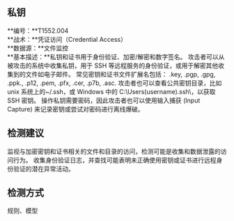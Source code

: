## 私钥  
**编号：**T1552.004  
**战术：**凭证访问（Credential Access）  
**数据源：**文件监控  
**基本描述：**私钥和证书用于身份验证、加密/解密和数字签名。
攻击者可以从被攻击的系统中收集私钥，用于 SSH 等远程服务的身份验证，或用于解密其他收集到的文件如电子邮件。 常见密钥和证书文件扩展名包括： .key, .pgp, .gpg, .ppk., .p12, .pem, .pfx, .cer, .p7b, .asc. 
攻击者也可以查看公共密钥目录，比如unix 系统上的~/.ssh，或 Windows 中的 C:\Users(username).ssh\，以获取 SSH 密钥。 操作私钥需要密码，因此攻击者也可以使用输入捕获 (Input Capture) 来记录密钥或尝试对密码进行离线爆破。  
## 检测建议  
监视与加密密钥和证书相关的文件和目录的访问，检测可能是收集和数据泄露的访问行为。 
收集身份验证日志，并查找可能表明未正确使用密钥或证书进行远程身份验证的潜在异常活动。  
## 检测方式  
规则、模型